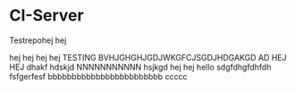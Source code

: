 # CI-Server
Testrepohej
hej

hej
hej
hej
hej
TESTING
BVHJGHGHJGDJWKGFCJSGDJHDGAKGD AD
                        HEJ
                        HEJ
dhakf
hdskjd
NNNNNNNNNNN
hsjkgd
hej
hej
hello
sdgfdhgfdhfdh
fsfgerfesf
bbbbbbbbbbbbbbbbbbbbbbbb
ccccc